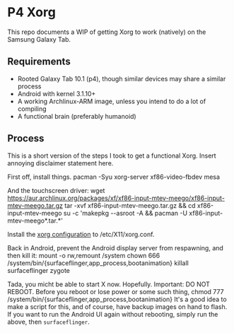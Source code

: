 P4 Xorg
=======

This repo documents a WIP of getting Xorg to work (natively) on the Samsung Galaxy Tab.

Requirements
------------

* Rooted Galaxy Tab 10.1 (p4), though similar devices may share a similar process
* Android with kernel 3.1.10+
* A working Archlinux-ARM image, unless you intend to do a lot of compiling
* A functional brain (preferably humanoid)

Process
-------

This is a short version of the steps I took to get a functional Xorg. Insert annoying disclaimer statement here.

First off, install things.
    pacman -Syu xorg-server xf86-video-fbdev mesa

And the touchscreen driver:
    wget https://aur.archlinux.org/packages/xf/xf86-input-mtev-meego/xf86-input-mtev-meego.tar.gz
    tar -xvf xf86-input-mtev-meego.tar.gz && cd xf86-input-mtev-meego
    su -c 'makepkg --asroot -A && pacman -U xf86-input-mtev-meego*.tar.*'

Install the [xorg configuration](https://github.com/Strenua/p4-xorg/blob/master/xorg.conf) to /etc/X11/xorg.conf.

Back in Android, prevent the Android display server from respawning, and then kill it:
    mount -o rw,remount /system
    chown 666 /system/bin/{surfaceflinger,app_process,bootanimation}
    killall surfaceflinger zygote

Tada, you micht be able to start X now. Hopefully.
Important: DO NOT REBOOT. Before you reboot or lose power or some such thing,
    chmod 777 /system/bin/{surfaceflinger,app_process,bootanimation}
It's a good idea to make a script for this, and of course, have backup images on hand to flash.
If you want to run the Android UI again without rebooting, simply run the above, then `surfaceflinger`.
